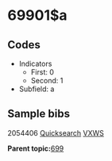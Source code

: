 # 69901$a

## Codes

-   Indicators
    -   First: 0
    -   Second: 1
-   Subfield: a

## Sample bibs

2054406 [Quicksearch](https://search.library.yale.edu/catalog/2054406) [VXWS](http://prodorbis.library.yale.edu:7014/vxws/GetHoldingsService?bibId=2054406)

**Parent topic:**[699](../../tags/699/699.md)

